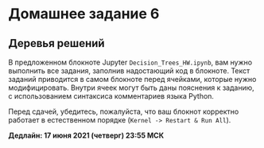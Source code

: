 # Домашнее задание 6
## Деревья решений

В предложенном блокноте Jupyter `Decision_Trees_HW.ipynb`, вам нужно выполнить все задания, заполнив надостающий код в блокноте.
Текст заданий приводится в самом блокноте перед ячейками, которые нужно модифицировать.
Внутри ячеек могут быть даны пояснения к заданию, с использованием синтаксиса комментариев языка Python.

Перед сдачей, убедитесь, пожалуйста, что ваш блокнот корректно работает в естественном порядке (`Kernel -> Restart & Run All`).

**Дедлайн: 17 июня 2021 (четверг) 23:55 МСК**
